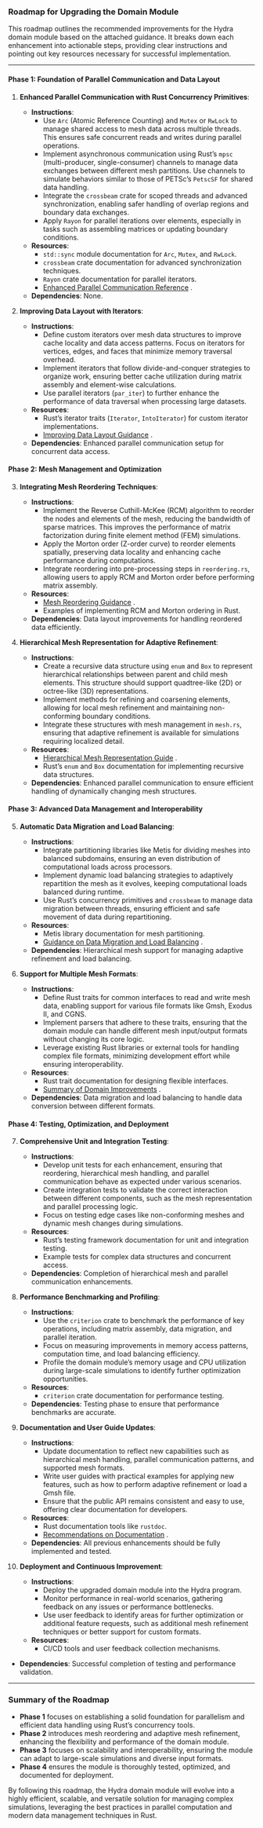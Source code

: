 ### Roadmap for Upgrading the Domain Module

This roadmap outlines the recommended improvements for the Hydra domain module based on the attached guidance. It breaks down each enhancement into actionable steps, providing clear instructions and pointing out key resources necessary for successful implementation.

---

#### Phase 1: Foundation of Parallel Communication and Data Layout

1. **Enhanced Parallel Communication with Rust Concurrency Primitives**:
   - **Instructions**:
     - Use `Arc` (Atomic Reference Counting) and `Mutex` or `RwLock` to manage shared access to mesh data across multiple threads. This ensures safe concurrent reads and writes during parallel operations.
     - Implement asynchronous communication using Rust’s `mpsc` (multi-producer, single-consumer) channels to manage data exchanges between different mesh partitions. Use channels to simulate behaviors similar to those of PETSc’s `PetscSF` for shared data handling.
     - Integrate the `crossbeam` crate for scoped threads and advanced synchronization, enabling safer handling of overlap regions and boundary data exchanges.
     - Apply `Rayon` for parallel iterations over elements, especially in tasks such as assembling matrices or updating boundary conditions.
   - **Resources**:
     - `std::sync` module documentation for `Arc`, `Mutex`, and `RwLock`.
     - `crossbeam` crate documentation for advanced synchronization techniques.
     - `Rayon` crate documentation for parallel iterators.
     - [Enhanced Parallel Communication Reference](file-7Z86yChuYAxn3wTrmrwlMfQO) .
   - **Dependencies**: None.

2. **Improving Data Layout with Iterators**:
   - **Instructions**:
     - Define custom iterators over mesh data structures to improve cache locality and data access patterns. Focus on iterators for vertices, edges, and faces that minimize memory traversal overhead.
     - Implement iterators that follow divide-and-conquer strategies to organize work, ensuring better cache utilization during matrix assembly and element-wise calculations.
     - Use parallel iterators (`par_iter`) to further enhance the performance of data traversal when processing large datasets.
   - **Resources**:
     - Rust’s iterator traits (`Iterator`, `IntoIterator`) for custom iterator implementations.
     - [Improving Data Layout Guidance](file-H3jaOJEJpUupp4eRZgjMNv6s) .
   - **Dependencies**: Enhanced parallel communication setup for concurrent data access.

#### Phase 2: Mesh Management and Optimization

3. **Integrating Mesh Reordering Techniques**:
   - **Instructions**:
     - Implement the Reverse Cuthill-McKee (RCM) algorithm to reorder the nodes and elements of the mesh, reducing the bandwidth of sparse matrices. This improves the performance of matrix factorization during finite element method (FEM) simulations.
     - Apply the Morton order (Z-order curve) to reorder elements spatially, preserving data locality and enhancing cache performance during computations.
     - Integrate reordering into pre-processing steps in `reordering.rs`, allowing users to apply RCM and Morton order before performing matrix assembly.
   - **Resources**:
     - [Mesh Reordering Guidance](file-bJR3DXAUN1w1pwGAImDnzgcw)  .
     - Examples of implementing RCM and Morton ordering in Rust.
   - **Dependencies**: Data layout improvements for handling reordered data efficiently.

4. **Hierarchical Mesh Representation for Adaptive Refinement**:
   - **Instructions**:
     - Create a recursive data structure using `enum` and `Box` to represent hierarchical relationships between parent and child mesh elements. This structure should support quadtree-like (2D) or octree-like (3D) representations.
     - Implement methods for refining and coarsening elements, allowing for local mesh refinement and maintaining non-conforming boundary conditions.
     - Integrate these structures with mesh management in `mesh.rs`, ensuring that adaptive refinement is available for simulations requiring localized detail.
   - **Resources**:
     - [Hierarchical Mesh Representation Guide](file-zW6f5HZARyMXurb3DnSjLvYv) .
     - Rust’s `enum` and `Box` documentation for implementing recursive data structures.
   - **Dependencies**: Enhanced parallel communication to ensure efficient handling of dynamically changing mesh structures.

#### Phase 3: Advanced Data Management and Interoperability

5. **Automatic Data Migration and Load Balancing**:
   - **Instructions**:
     - Integrate partitioning libraries like Metis for dividing meshes into balanced subdomains, ensuring an even distribution of computational loads across processors.
     - Implement dynamic load balancing strategies to adaptively repartition the mesh as it evolves, keeping computational loads balanced during runtime.
     - Use Rust’s concurrency primitives and `crossbeam` to manage data migration between threads, ensuring efficient and safe movement of data during repartitioning.
   - **Resources**:
     - Metis library documentation for mesh partitioning.
     - [Guidance on Data Migration and Load Balancing](file-TQvsTZk2ftxbeMOgQXS2spYI) .
   - **Dependencies**: Hierarchical mesh support for managing adaptive refinement and load balancing.

6. **Support for Multiple Mesh Formats**:
   - **Instructions**:
     - Define Rust traits for common interfaces to read and write mesh data, enabling support for various file formats like Gmsh, Exodus II, and CGNS.
     - Implement parsers that adhere to these traits, ensuring that the domain module can handle different mesh input/output formats without changing its core logic.
     - Leverage existing Rust libraries or external tools for handling complex file formats, minimizing development effort while ensuring interoperability.
   - **Resources**:
     - Rust trait documentation for designing flexible interfaces.
     - [Summary of Domain Improvements](file-TQvsTZk2ftxbeMOgQXS2spYI) .
   - **Dependencies**: Data migration and load balancing to handle data conversion between different formats.

#### Phase 4: Testing, Optimization, and Deployment

7. **Comprehensive Unit and Integration Testing**:
   - **Instructions**:
     - Develop unit tests for each enhancement, ensuring that reordering, hierarchical mesh handling, and parallel communication behave as expected under various scenarios.
     - Create integration tests to validate the correct interaction between different components, such as the mesh representation and parallel processing logic.
     - Focus on testing edge cases like non-conforming meshes and dynamic mesh changes during simulations.
   - **Resources**:
     - Rust’s testing framework documentation for unit and integration testing.
     - Example tests for complex data structures and concurrent access.
   - **Dependencies**: Completion of hierarchical mesh and parallel communication enhancements.

8. **Performance Benchmarking and Profiling**:
   - **Instructions**:
     - Use the `criterion` crate to benchmark the performance of key operations, including matrix assembly, data migration, and parallel iteration.
     - Focus on measuring improvements in memory access patterns, computation time, and load balancing efficiency.
     - Profile the domain module’s memory usage and CPU utilization during large-scale simulations to identify further optimization opportunities.
   - **Resources**:
     - `criterion` crate documentation for performance testing.
   - **Dependencies**: Testing phase to ensure that performance benchmarks are accurate.

9. **Documentation and User Guide Updates**:
   - **Instructions**:
     - Update documentation to reflect new capabilities such as hierarchical mesh handling, parallel communication patterns, and supported mesh formats.
     - Write user guides with practical examples for applying new features, such as how to perform adaptive refinement or load a Gmsh file.
     - Ensure that the public API remains consistent and easy to use, offering clear documentation for developers.
   - **Resources**:
     - Rust documentation tools like `rustdoc`.
     - [Recommendations on Documentation](file-oiDEQ8LXJQUJkyWSxg8sX45a) .
   - **Dependencies**: All previous enhancements should be fully implemented and tested.

10. **Deployment and Continuous Improvement**:
    - **Instructions**:
      - Deploy the upgraded domain module into the Hydra program.
      - Monitor performance in real-world scenarios, gathering feedback on any issues or performance bottlenecks.
      - Use user feedback to identify areas for further optimization or additional feature requests, such as additional mesh refinement techniques or better support for custom formats.
    - **Resources**:
      - CI/CD tools and user feedback collection mechanisms.
   - **Dependencies**: Successful completion of testing and performance validation.

---

### Summary of the Roadmap

- **Phase 1** focuses on establishing a solid foundation for parallelism and efficient data handling using Rust’s concurrency tools.
- **Phase 2** introduces mesh reordering and adaptive mesh refinement, enhancing the flexibility and performance of the domain module.
- **Phase 3** focuses on scalability and interoperability, ensuring the module can adapt to large-scale simulations and diverse input formats.
- **Phase 4** ensures the module is thoroughly tested, optimized, and documented for deployment.

By following this roadmap, the Hydra domain module will evolve into a highly efficient, scalable, and versatile solution for managing complex simulations, leveraging the best practices in parallel computation and modern data management techniques in Rust.